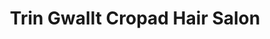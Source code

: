 ---
title: "Trin Gwallt Cropad Hair Salon"
url: /cardigan-aberteifi/trin-gwallt-cropad-hair-salon/
shop: Friseur
---